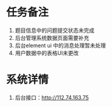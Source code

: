 #  任务备注
1. 题目信息中的问题提交状态未完成
2. 后台管理系统数据页面需要补充
3. 后台element ui 中的消息处理暂未处理
4. 用户数据中的表格UI未更改
# 系统详情
1. 后台接口：http://112.74.163.75